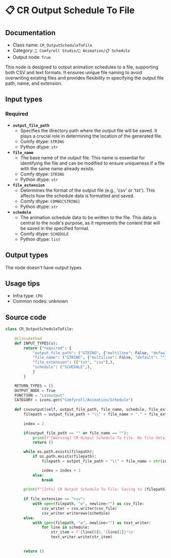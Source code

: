 # 📋 CR Output Schedule To File
## Documentation
- Class name: `CR_OutputScheduleToFile`
- Category: `🧩 Comfyroll Studio/🎥 Animation/📋 Schedule`
- Output node: `True`

This node is designed to output animation schedules to a file, supporting both CSV and text formats. It ensures unique file naming to avoid overwriting existing files and provides flexibility in specifying the output file path, name, and extension.
## Input types
### Required
- **`output_file_path`**
    - Specifies the directory path where the output file will be saved. It plays a crucial role in determining the location of the generated file.
    - Comfy dtype: `STRING`
    - Python dtype: `str`
- **`file_name`**
    - The base name of the output file. This name is essential for identifying the file and can be modified to ensure uniqueness if a file with the same name already exists.
    - Comfy dtype: `STRING`
    - Python dtype: `str`
- **`file_extension`**
    - Determines the format of the output file (e.g., 'csv' or 'txt'). This affects how the schedule data is formatted and saved.
    - Comfy dtype: `COMBO[STRING]`
    - Python dtype: `str`
- **`schedule`**
    - The animation schedule data to be written to the file. This data is central to the node's purpose, as it represents the content that will be saved in the specified format.
    - Comfy dtype: `SCHEDULE`
    - Python dtype: `list`
## Output types
The node doesn't have output types
## Usage tips
- Infra type: `CPU`
- Common nodes: unknown


## Source code
```python
class CR_OutputScheduleToFile:
    
    @classmethod
    def INPUT_TYPES(s):
        return {"required": {
            "output_file_path": ("STRING", {"multiline": False, "default": ""}),
            "file_name": ("STRING", {"multiline": False, "default": ""}),
            "file_extension": (["txt", "csv"],),
            "schedule": ("SCHEDULE",),
            }
        }

    RETURN_TYPES = ()
    OUTPUT_NODE = True
    FUNCTION = "csvoutput"
    CATEGORY = icons.get("Comfyroll/Animation/Schedule") 
    
    def csvoutput(self, output_file_path, file_name, schedule, file_extension):
        filepath = output_file_path + "\\" + file_name + "." + file_extension
        
        index = 2

        if(output_file_path == "" or file_name == ""):
            print(f"[Warning] CR Output Schedule To File. No file details found. No file output.") 
            return ()

        while os.path.exists(filepath):
            if os.path.exists(filepath):
                filepath = output_file_path + "\\" + file_name + str(index) + "." + file_extension

                index = index + 1
            else:
                break            
        
        print(f"[Info] CR Output Schedule To File: Saving to {filepath}")        
        
        if file_extension == "csv":
            with open(filepath, "w", newline="") as csv_file:
                csv_writer = csv.writer(csv_file)
                csv_writer.writerows(schedule)
        else:
            with open(filepath, "w", newline="") as text_writer:
                for line in schedule:
                    str_item = f'{line[0]},"{line[1]}"\n'
                    text_writer.write(str_item)
        
        
        return ()

```
